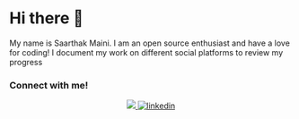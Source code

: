 # Hi there 👋
My name is Saarthak Maini. I am an open source enthusiast and have a love for coding! I document my work on different social platforms to review my progress
### Connect with me!
<p align="center">
  <a href="https://twitter.com/SaarthakMaini">
    <img src="https://img.shields.io/twitter/follow/SaarthakMaini?label=Twitter&logo=twitter&style=for-the-badge&color=blue" />
  </a>
<a href="https://www.linkedin.com/in/saarthak-maini-74849222a/" target="_blank">
<img src=https://img.shields.io/badge/linkedin-%231E77B5.svg?&style=for-the-badge&logo=linkedin&logoColor=white alt=linkedin style="margin-bottom: 5px;" />
</a></p>

<!--
**SaarthakMaini/SaarthakMaini** is a ✨ _special_ ✨ repository because its `README.md` (this file) appears on your GitHub profile.

Here are some ideas to get you started:

- 🔭 I’m currently working on ...
- 🌱 I’m currently learning ...
- 👯 I’m looking to collaborate on ...
- 🤔 I’m looking for help with ...
- 💬 Ask me about ...
- 📫 How to reach me: ...
- 😄 Pronouns: ...
- ⚡ Fun fact: ...
-->
